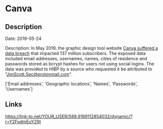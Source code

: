 # Canva

## Description

Date: 2019-05-24

Description:
In May 2019, the graphic design tool website <a href="https://support.canva.com/contact/customer-support/may-24-security-incident-faqs/" target="_blank" rel="noopener">Canva suffered a data breach</a> that impacted 137 million subscribers. The exposed data included email addresses, usernames, names, cities of residence and passwords stored as bcrypt hashes for users not using social logins. The data was provided to HIBP by a source who requested it be attributed to "JimScott.Sec@protonmail.com".


['Email addresses', 'Geographic locations', 'Names', 'Passwords', 'Usernames']

## Links

https://link-to.net/YOUR_USER/589.9169112854032/dynamic/?r=Y2FudmEuY29t